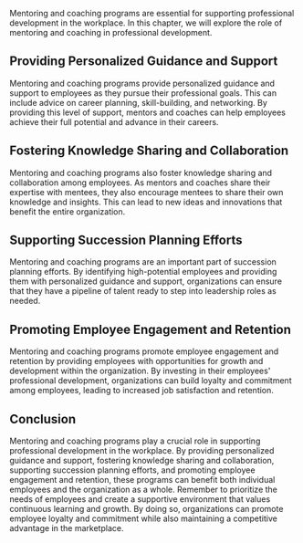 
Mentoring and coaching programs are essential for supporting professional development in the workplace. In this chapter, we will explore the role of mentoring and coaching in professional development.

Providing Personalized Guidance and Support
-------------------------------------------

Mentoring and coaching programs provide personalized guidance and support to employees as they pursue their professional goals. This can include advice on career planning, skill-building, and networking. By providing this level of support, mentors and coaches can help employees achieve their full potential and advance in their careers.

Fostering Knowledge Sharing and Collaboration
---------------------------------------------

Mentoring and coaching programs also foster knowledge sharing and collaboration among employees. As mentors and coaches share their expertise with mentees, they also encourage mentees to share their own knowledge and insights. This can lead to new ideas and innovations that benefit the entire organization.

Supporting Succession Planning Efforts
--------------------------------------

Mentoring and coaching programs are an important part of succession planning efforts. By identifying high-potential employees and providing them with personalized guidance and support, organizations can ensure that they have a pipeline of talent ready to step into leadership roles as needed.

Promoting Employee Engagement and Retention
-------------------------------------------

Mentoring and coaching programs promote employee engagement and retention by providing employees with opportunities for growth and development within the organization. By investing in their employees' professional development, organizations can build loyalty and commitment among employees, leading to increased job satisfaction and retention.

Conclusion
----------

Mentoring and coaching programs play a crucial role in supporting professional development in the workplace. By providing personalized guidance and support, fostering knowledge sharing and collaboration, supporting succession planning efforts, and promoting employee engagement and retention, these programs can benefit both individual employees and the organization as a whole. Remember to prioritize the needs of employees and create a supportive environment that values continuous learning and growth. By doing so, organizations can promote employee loyalty and commitment while also maintaining a competitive advantage in the marketplace.
